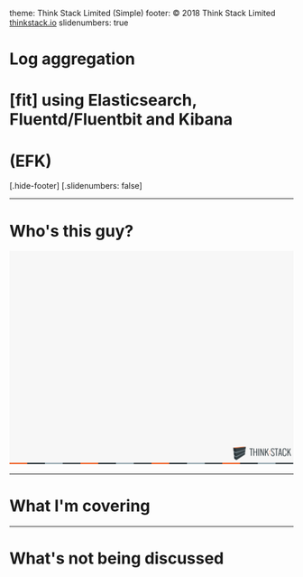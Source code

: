 theme: Think Stack Limited (Simple)
footer: © 2018 Think Stack Limited [thinkstack.io](http://thinkstack.io)
slidenumbers: true

# Log aggregation
# [fit] using Elasticsearch, Fluentd/Fluentbit and Kibana
# \(EFK\)

[.hide-footer]
[.slidenumbers: false]

---

# Who's this guy?

![original](assets/background.png)

---

# What I'm covering

---

# What's not being discussed
